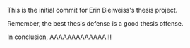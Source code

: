 This is the initial commit for Erin Bleiweiss's thesis project.

Remember, the best thesis defense is a good thesis offense.

In conclusion, AAAAAAAAAAAAA!!!

